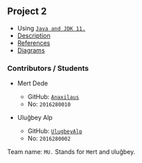 ## Project 2

- Using [`Java and JDK 11.`](https://www.oracle.com/technetwork/java/javase/downloads/jdk11-downloads-5066655.html)
- [Description](./DESCRIPTION.md)
- [References](./REFERENCES.md)
- [Diagrams](./DIAGRAMS.md)

### Contributors / Students

- Mert Dede
    - GitHub: [`Anaxilaus`](https://github.com/Anaxilaus)
    - No: `2016280010`

- Uluğbey Alp
    - GitHub: [`UlugbeyAlp`](https://github.com/UlugbeyAlp)
    - No: `2016280002`
    
Team name: `MU.` Stands for `M`ert and  `U`luğbey.
